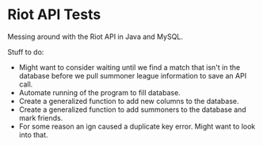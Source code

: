 Riot API Tests
==============

Messing around with the Riot API in Java and MySQL.

Stuff to do:
- Might want to consider waiting until we find a match that isn't in the database before we pull summoner league information to save an API call.
- Automate running of the program to fill database.
- Create a generalized function to add new columns to the database.
- Create a generalized function to add summoners to the database and mark friends.
- For some reason an ign caused a duplicate key error. Might want to look into that.